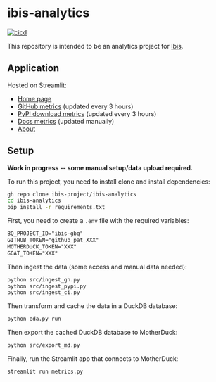 # ibis-analytics

[![cicd](https://github.com/lostmygithubaccount/ibis-analytics/workflows/cicd/badge.svg)](https://github.com/lostmygithubaccount/ibis-analytics/actions/workflows/cicd.yaml)

This repository is intended to be an analytics project for [Ibis](https://github.com/ibis-project/ibis).

## Application

Hosted on Streamlit:

- [Home page](https://ibis-analytics.streamlit.app/)
- [GitHub metrics](https://ibis-analytics.streamlit.app/github) (updated every 3 hours)
- [PyPI download metrics](https://ibis-analytics.streamlit.app/pypi) (updated every 3 hours)
- [Docs metrics](https://ibis-analytics.streamlit.app/docs) (updated manually)
- [About](https://ibis-analytics.streamlit.app/about)

## Setup

**Work in progress -- some manual setup/data upload required.**

To run this project, you need to install clone and install dependencies:

```bash
gh repo clone ibis-project/ibis-analytics
cd ibis-analytics
pip install -r requirements.txt
```

First, you need to create a `.env` file with the required variables:

```txt
BQ_PROJECT_ID="ibis-gbq"
GITHUB_TOKEN="github_pat_XXX"
MOTHERDUCK_TOKEN="XXX"
GOAT_TOKEN="XXX"
```

Then ingest the data (some access and manual data needed):

```bash
python src/ingest_gh.py
python src/ingest_pypi.py
python src/ingest_ci.py
```

Then transform and cache the data in a DuckDB database:

```bash
python eda.py run
```

Then export the cached DuckDB database to MotherDuck:

```bash
python src/export_md.py
```

Finally, run the Streamlit app that connects to MotherDuck:

```bash
streamlit run metrics.py
```

